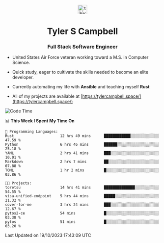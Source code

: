 <p align="center">
<a href="https://www.linkedin.com/in/t36campbell" target="blank"><img align="center" src="https://ik.imagekit.io/t36campbell/Portfolio/linkedin.png.original_m8bbGgPh6.png" alt="t36campbell" height="30" width="30" /></a>
</p>
<h1 align="center">Tyler S Campbell</h1>
<h3 align="center">Full Stack Software Engineer</h3>

* United States Air Force veteran working toward a M.S. in Computer Science.

* Quick study, eager to cultivate the skills needed to become an elite developer.

* Currently automating my life with **Ansible** and teaching myself **Rust**

* All of my projects are available at [https://tylercampbell.space/](https://tylercampbell.space/)

<!--START_SECTION:waka-->
![Code Time](http://img.shields.io/badge/Code%20Time-2%2C905%20hrs%2015%20mins-blue)

📊 **This Week I Spent My Time On** 

```text
💬 Programming Languages: 
Rust                     12 hrs 49 mins      ████████████░░░░░░░░░░░░░   47.59 % 
Python                   6 hrs 46 mins       ██████░░░░░░░░░░░░░░░░░░░   25.18 % 
YAML                     2 hrs 41 mins       ███░░░░░░░░░░░░░░░░░░░░░░   10.01 % 
Markdown                 2 hrs 7 mins        ██░░░░░░░░░░░░░░░░░░░░░░░   07.88 % 
TOML                     1 hr 2 mins         █░░░░░░░░░░░░░░░░░░░░░░░░   03.86 % 

🐱‍💻 Projects: 
toretsu                  14 hrs 41 mins      ██████████████░░░░░░░░░░░   54.55 % 
visa-unified-endpoint    5 hrs 44 mins       █████░░░░░░░░░░░░░░░░░░░░   21.32 % 
cover-for-me             3 hrs 24 mins       ███░░░░░░░░░░░░░░░░░░░░░░   12.67 % 
pytos2-ce                54 mins             █░░░░░░░░░░░░░░░░░░░░░░░░   03.38 % 
pytos                    51 mins             █░░░░░░░░░░░░░░░░░░░░░░░░   03.20 % 
```


 Last Updated on 19/10/2023 17:43:09 UTC
<!--END_SECTION:waka-->

